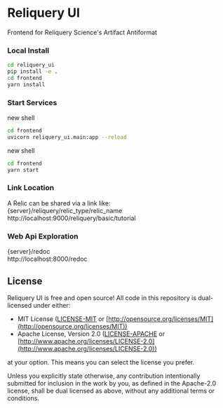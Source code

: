 # Reliquery UI
Frontend for Reliquery
Science's Artifact Antiformat

### Local Install
```bash
cd reliquery_ui
pip install -e .
cd frontend
yarn install
```
### Start Services
new shell
```bash
cd frontend
uvicorn reliquery_ui.main:app --reload
```
new shell
```bash
cd frontend
yarn start
```

### Link Location
A Relic can be shared via a link like:
<br />
{server}/reliquery/relic_type/relic_name
<br />
http://localhost:9000/reliquery/basic/tutorial

### Web Api Exploration
{server}/redoc
<br />
http://localhost:8000/redoc

## License

Reliquery UI is free and open source! All code in this repository is dual-licensed under either:

* MIT License ([LICENSE-MIT](docs/LICENSE-MIT) or [http://opensource.org/licenses/MIT](http://opensource.org/licenses/MIT))
* Apache License, Version 2.0 ([LICENSE-APACHE](docs/LICENSE-APACHE) or [http://www.apache.org/licenses/LICENSE-2.0](http://www.apache.org/licenses/LICENSE-2.0))

at your option. This means you can select the license you prefer.

Unless you explicitly state otherwise, any contribution intentionally submitted
for inclusion in the work by you, as defined in the Apache-2.0 license, shall be dual licensed as above, without any
additional terms or conditions.
